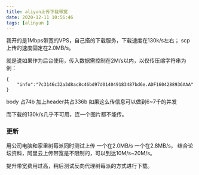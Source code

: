 ```yaml
---
title: aliyun上传下载带宽
date: 2020-12-11 10:56:46
tags: [alinyun ]
---
```

我开的是1Mbps带宽的VPS，自己搭的下载服务，下载速度在130k/s左右；
scp上传的速度固定在2.0MB/s。

就是说如果作为后台使用，传入数据需控制在2M/s以内，以仅传压缩字符串为例：
```
{
    "info":"7c3146c32a3d8ac8c46bd97d014049183487bd6e.ADF1604288936AAA"
}
```
body 占74b
加上header共占336b
如果这么传信息可以做到6~7千的并发

而下载的130k/s几乎不可用，连一个图片都不能传。

### 更新
用公司电脑和家里树莓派同时测试上传
一个在2.0MB/s 一个在2.8MB/s，
结合论坛资料，阿里云上传带宽是不限制的，可以到达10M/s~20M/s。

提升带宽费用过高，稍后测试反向代理树莓派的方式进行下载。
